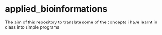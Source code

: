 # applied_bioinformations
The aim of this repository to translate some of the concepts i have learnt in class into simple programs
